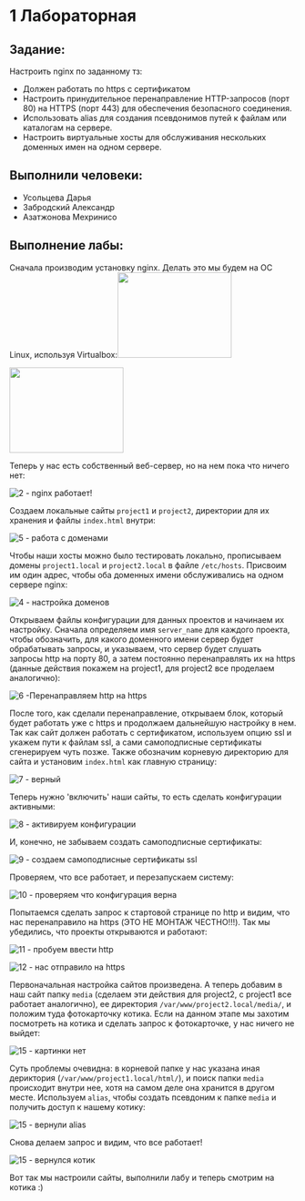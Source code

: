 # 1 Лабораторная
## Задание:
Настроить nginx по заданному тз:
* Должен работать по https c сертификатом
* Настроить принудительное перенаправление HTTP-запросов (порт 80) на HTTPS (порт 443) для обеспечения безопасного соединения.
* Использовать alias для создания псевдонимов путей к файлам или каталогам на сервере.
* Настроить виртуальные хосты для обслуживания нескольких доменных имен на одном сервере.
## Выполнили человеки:
* Усольцева Дарья
* Забродский Александр
* Азатжонова Мехринисо
## Выполнение лабы:
Сначала производим установку nginx. Делать это мы будем на ОС Linux, используя Virtualbox:<img src="" width="200" height="150">

<img src="https://github.com/user-attachments/assets/67de1e97-d65b-45ac-9a3b-8dc902128b09" width="200" height="150">

Теперь у нас есть собственный веб-сервер, но на нем пока что ничего нет:

![2 - nginx работает!](https://github.com/user-attachments/assets/35386db8-95aa-40ef-bf2f-b9423dbdf56a)

Создаем локальные сайты `project1` и `project2`, директории для их хранения и файлы `index.html` внутри: 

![5 - работа с доменами](https://github.com/user-attachments/assets/a6dff40b-e58b-433e-bacb-0e56db1ca9e9)

Чтобы наши хосты можно было тестировать локально, прописываем домены `project1.local` и `project2.local` в файле `/etc/hosts`. Присвоим им один адрес, чтобы оба доменных имени обслуживались на одном сервере nginx:

![4 - настройка доменов](https://github.com/user-attachments/assets/b4e1dda3-16bf-4100-b3cd-d7bbe82ae67f)

Открываем файлы конфигурации для данных проектов и начинаем их настройку. Сначала определяем имя `server_name` для каждого проекта, чтобы обозначить, для какого доменного имени сервер будет обрабатывать запросы, и указываем, что сервер будет слушать запросы http на порту 80, а затем постоянно перенаправлять их на https (данные действия покажем на project1, для project2 все проделаем аналогично):

![6 -Перенаправляем http на https](https://github.com/user-attachments/assets/80feae01-0f2c-4abd-966f-c939723e6a00)


После того, как сделали перенаправление, открываем блок, который будет работать уже с https и продолжаем дальнейшую настройку в нем. Так как сайт должен работать с сертификатом, используем опцию ssl и укажем пути к файлам ssl, а сами самоподписные сертификаты сгенерируем чуть позже. Также обозначим корневую директорию для сайта и установим `index.html` как главную страницу:

![7 - верный](https://github.com/user-attachments/assets/11c25e45-a514-4d2e-872b-853060ee6c0b)

Теперь нужно 'включить' наши сайты, то есть сделать конфигурации активными:

![8 - активируем конфигурации](https://github.com/user-attachments/assets/caba9263-1d0e-45fc-a9b9-07b9cead5633)

И, конечно, не забываем создать самоподписные сертификаты:

![9 - создаем самоподписные сертификаты ssl](https://github.com/user-attachments/assets/199936c3-49ce-40cb-84d8-47d437302840)

Проверяем, что все работает, и перезапускаем систему:

![10 - проверяем что конфигурация верна](https://github.com/user-attachments/assets/16c11e58-d98d-4cbe-aa90-c6ad41451563)

Попытаемся сделать запрос к стартовой странице по http и видим, что нас перенаправило на https (ЭТО НЕ МОНТАЖ ЧЕСТНО!!!). Так мы убедились, что проекты открываются и работают:

![11 - пробуем ввести http](https://github.com/user-attachments/assets/bbb56543-a597-4b3e-96a2-c28d4661ee86)

![12 - нас отправило на https](https://github.com/user-attachments/assets/cf356285-263c-4622-907a-8e0e946d3f1d)


Первоначальная настройка сайтов произведена. А теперь добавим в наш сайт папку `media` (сделаем эти действия для project2, с project1 все работает аналогично), ее директория `/var/www/project2.local/media/`, и положим туда фотокарточку котика. Если на данном этапе мы захотим посмотреть на котика и сделать запрос к фотокарточке, у нас ничего не выйдет: 

![15 - картинки нет](https://github.com/user-attachments/assets/f6372df0-837c-4674-9d8a-1b85c4f24b7b)

Суть проблемы очевидна: в корневой папке у нас указана иная дериктория (`/var/www/project1.local/html/`), и поиск папки `media` происходит внутри нее, хотя на самом деле она хранится в другом месте. Используем `alias`, чтобы создать псевдоним к папке `media` и получить доступ к нашему котику:

![15 - вернули alias](https://github.com/user-attachments/assets/f4ba8670-b691-42b7-acaa-1415c261c45a)

Снова делаем запрос и видим, что все работает!

![15 - вернулся котик](https://github.com/user-attachments/assets/60956359-280c-4293-9a2f-0389b60b7767)

Вот так мы настроили сайты, выполнили лабу и теперь смотрим на котика :)

